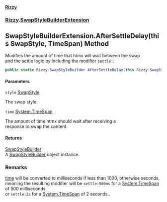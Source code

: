 #### [Rizzy](index 'index')
### [Rizzy](Rizzy 'Rizzy').[SwapStyleBuilderExtension](Rizzy.SwapStyleBuilderExtension 'Rizzy.SwapStyleBuilderExtension')

## SwapStyleBuilderExtension.AfterSettleDelay(this SwapStyle, TimeSpan) Method

Modifies the amount of time that htmx will wait between the swap   
and the settle logic by including the modifier `settle:`.

```csharp
public static Rizzy.SwapStyleBuilder AfterSettleDelay(this Rizzy.SwapStyle style, System.TimeSpan time);
```
#### Parameters

<a name='Rizzy.SwapStyleBuilderExtension.AfterSettleDelay(thisRizzy.SwapStyle,System.TimeSpan).style'></a>

`style` [SwapStyle](Rizzy.SwapStyle 'Rizzy.SwapStyle')

The swap style.

<a name='Rizzy.SwapStyleBuilderExtension.AfterSettleDelay(thisRizzy.SwapStyle,System.TimeSpan).time'></a>

`time` [System.TimeSpan](https://docs.microsoft.com/en-us/dotnet/api/System.TimeSpan 'System.TimeSpan')

The amount of time htmx should wait after receiving a   
            response to swap the content.

#### Returns
[SwapStyleBuilder](Rizzy.SwapStyleBuilder 'Rizzy.SwapStyleBuilder')  
A [SwapStyleBuilder](Rizzy.SwapStyleBuilder 'Rizzy.SwapStyleBuilder') object instance.

### Remarks
[time](Rizzy.SwapStyleBuilderExtension.AfterSettleDelay(thisRizzy.SwapStyle,System.TimeSpan)#Rizzy.SwapStyleBuilderExtension.AfterSettleDelay(thisRizzy.SwapStyle,System.TimeSpan).time 'Rizzy.SwapStyleBuilderExtension.AfterSettleDelay(this Rizzy.SwapStyle, System.TimeSpan).time') will be converted to milliseconds if less than 1000, otherwise seconds,   
            meaning the resulting modifier will be `settle:500ms` for a [System.TimeSpan](https://docs.microsoft.com/en-us/dotnet/api/System.TimeSpan 'System.TimeSpan') of 500 milliseconds   
            or `settle:2s` for a [System.TimeSpan](https://docs.microsoft.com/en-us/dotnet/api/System.TimeSpan 'System.TimeSpan') of 2 seconds..